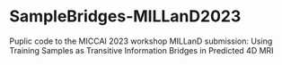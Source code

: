 # SampleBridges-MILLanD2023
Puplic code to the MICCAI 2023 workshop MILLanD submission: Using Training Samples as Transitive Information Bridges in Predicted 4D MRI
